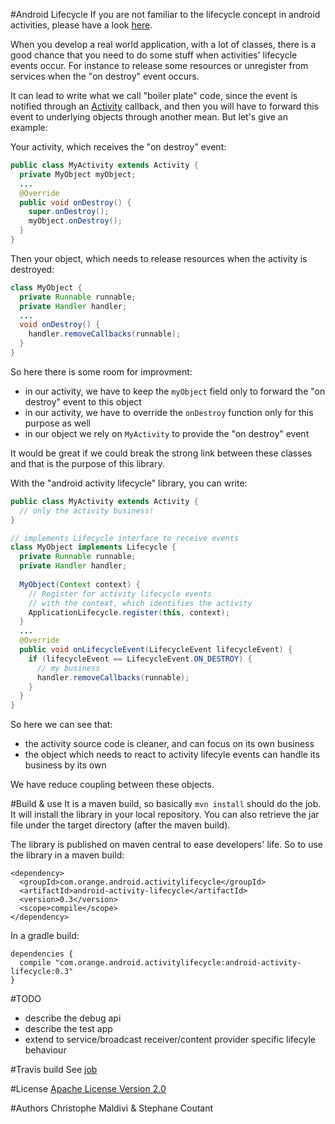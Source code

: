 #Android Lifecycle
If you are not familiar to the lifecycle concept in android activities, please have a look [here](https://developer.android.com/training/basics/activity-lifecycle/index.html]).

When you develop a real world application, with a lot of classes, there is a good chance that you need to do some stuff when activities' lifecycle events occur. For instance to release some resources or unregister from services when the "on destroy" event occurs.

It can lead to write what we call "boiler plate" code, since the event is notified through an [Activity](https://developer.android.com/reference/android/app/Activity.html) callback, and then you will have to forward this event to underlying objects through another mean. But let's give an example:

Your activity, which receives the "on destroy" event:
```java
public class MyActivity extends Activity {
  private MyObject myObject;
  ...
  @Override
  public void onDestroy() {
    super.onDestroy();
    myObject.onDestroy();
  }
}
``` 
Then your object, which needs to release resources when the activity is destroyed:
```java
class MyObject {
  private Runnable runnable;
  private Handler handler;
  ...
  void onDestroy() {
    handler.removeCallbacks(runnable);
  }
}
```

So here there is some room for improvment:
- in our activity, we have to keep the ```myObject``` field only to forward the "on destroy" event to this object
- in our activity, we have to override the ```onDestroy``` function only for this purpose as well
- in our object we rely on ```MyActivity``` to provide the "on destroy" event

It would be great if we could break the strong link between these classes and that is the purpose of this library.

With the "android activity lifecycle" library, you can write:
```java
public class MyActivity extends Activity {
  // only the activity business!
}
``` 
```java
// implements Lifecycle interface to receive events
class MyObject implements Lifecycle {
  private Runnable runnable;
  private Handler handler;
  
  MyObject(Context context) {
    // Register for activity lifecycle events
    // with the context, which identifies the activity
    ApplicationLifecycle.register(this, context);
  }
  ...
  @Override
  public void onLifecycleEvent(LifecycleEvent lifecycleEvent) {
    if (lifecycleEvent == LifecycleEvent.ON_DESTROY) {
      // my business
      handler.removeCallbacks(runnable);
    }
  }
}
```

So here we can see that:
 - the activity source code is cleaner, and can focus on its own business
 - the object which needs to react to activity lifecyle events can handle its business by its own
 
We have reduce coupling between these objects.

#Build & use
It is a maven build, so basically ```mvn install``` should do the job. It will install the library in your local repository. You can also retrieve the jar file under the target directory (after the maven build).

The library is published on maven central to ease developers' life. So to use the library in a maven build:

<pre><code>&lt;dependency&gt;
  &lt;groupId&gt;com.orange.android.activitylifecycle&lt;/groupId&gt;
  &lt;artifactId&gt;android-activity-lifecycle&lt;/artifactId&gt;
  &lt;version&gt;0.3&lt;/version&gt;
  &lt;scope&gt;compile&lt;/scope&gt;
&lt;/dependency&gt;
</pre></code>

In a gradle build:

<pre><code>dependencies {
  compile "com.orange.android.activitylifecycle:android-activity-lifecycle:0.3"
}
</pre></code>

#TODO
- describe the debug api
- describe the test app
- extend to service/broadcast receiver/content provider specific lifecyle behaviour

#Travis build
See [job](https://travis-ci.org/Orange-OpenSource/android-activity-lifecycle)

#License
[Apache License Version 2.0](https://www.apache.org/licenses/LICENSE-2.0.html)

#Authors
Christophe Maldivi & Stephane Coutant

